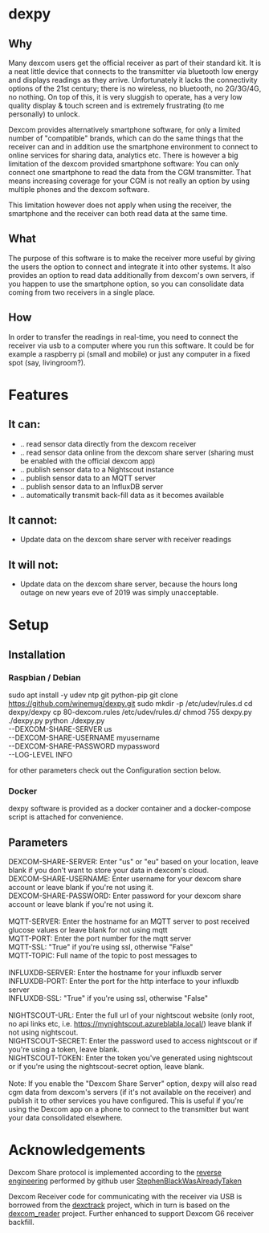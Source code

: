 # dexpy
## Why
Many dexcom users get the official receiver as part of their standard kit. It is a neat little device that connects to the transmitter via bluetooth low energy and displays readings as they arrive. Unfortunately it lacks the connectivity options of the 21st century; there is no wireless, no bluetooth, no 2G/3G/4G, no nothing. On top of this, it is very sluggish to operate, has a very low quality display & touch screen and is extremely frustrating (to me personally) to unlock.

Dexcom provides alternatively smartphone software, for only a limited number of "compatible" brands, which can do the same things that the receiver can and in addition use the smartphone environment to connect to online services for sharing data, analytics etc. There is however a big limitation of the dexcom provided smartphone software: You can only connect one smartphone to read the data from the CGM transmitter. That means increasing coverage for your CGM is not really an option by using multiple phones and the dexcom software.

This limitation however does not apply when using the receiver, the smartphone and the receiver can both read data at the same time.

## What
The purpose of this software is to make the receiver more useful by giving the users the option to connect and integrate it into other systems. It also provides an option to read data additionally from dexcom's own servers, if you happen to use the smartphone option, so you can consolidate data coming from two receivers in a single place.

## How
In order to transfer the readings in real-time, you need to connect the receiver via usb to a computer where you run this software. It could be for example a raspberry pi (small and mobile) or just any computer in a fixed spot (say, livingroom?).

# Features
##  It can:
  - .. read sensor data directly from the dexcom receiver
  - .. read sensor data online from the dexcom share server (sharing must be enabled with the official dexcom app)
  - .. publish sensor data to a Nightscout instance
  - .. publish sensor data to an MQTT server
  - .. publish sensor data to an InfluxDB server
  - .. automatically transmit back-fill data as it becomes available
##  It cannot:
  - Update data on the dexcom share server with receiver readings
##  It will not:
  - Update data on the dexcom share server, because the hours long outage on new years eve of 2019 was simply unacceptable.

# Setup
## Installation

### Raspbian / Debian
sudo apt install -y udev ntp git python-pip
git clone https://github.com/winemug/dexpy.git
sudo mkdir -p /etc/udev/rules.d
cd dexpy/dexpy
cp 80-dexcom.rules /etc/udev/rules.d/
chmod 755 dexpy.py
./dexpy.py 
python ./dexpy.py \
        --DEXCOM-SHARE-SERVER us \
        --DEXCOM-SHARE-USERNAME myusername \
        --DEXCOM-SHARE-PASSWORD mypassword \
        --LOG-LEVEL INFO

for other parameters check out the Configuration section below.

### Docker
dexpy software is provided as a docker container and a docker-compose script is attached for convenience. <tba>

## Parameters
DEXCOM-SHARE-SERVER: Enter "us" or "eu" based on your location, leave blank if you don't want to store your data in dexcom's cloud.<br/>
DEXCOM-SHARE-USERNAME: Enter username for your dexcom share account or leave blank if you're not using it.<br/>
DEXCOM-SHARE-PASSWORD: Enter password for your dexcom share account or leave blank if you're not using it.<br/>
<br/>
MQTT-SERVER: Enter the hostname for an MQTT server to post received glucose values or leave blank for not using mqtt<br/>
MQTT-PORT: Enter the port number for the mqtt server<br/>
MQTT-SSL: "True" if you're using ssl, otherwise "False"<br/>
MQTT-TOPIC: Full name of the topic to post messages to<br/>
<br/>
INFLUXDB-SERVER: Enter the hostname for your influxdb server<br/>
INFLUXDB-PORT: Enter the port for the http interface to your influxdb server<br/>
INFLUXDB-SSL: "True" if you're using ssl, otherwise "False"<br/>
<br/>
NIGHTSCOUT-URL: Enter the full url of your nightscout website (only root, no api links etc, i.e. https://mynightscout.azureblabla.local/) leave blank if not using nightscout.<br/>
NIGHTSCOUT-SECRET: Enter the password used to access nightscout or if you're using a token, leave blank.<br/>
NIGHTSCOUT-TOKEN: Enter the token you've generated using nightscout or if you're using the nightscout-secret option, leave blank.<br/>
<br/>
Note: If you enable the "Dexcom Share Server" option, dexpy will also read cgm data from dexcom's servers (if it's not available on the receiver) and publish it to other services you have configured. This is useful if you're using the Dexcom app on a phone to connect to the transmitter but want your data consolidated elsewhere.

# Acknowledgements

Dexcom Share protocol is implemented according to the [reverse engineering](https://gist.github.com/StephenBlackWasAlreadyTaken/adb0525344bedade1e25) performed by github user [StephenBlackWasAlreadyTaken](https://gist.github.com/StephenBlackWasAlreadyTaken)

Dexcom Receiver code for communicating with the receiver via USB is borrowed from the [dexctrack](https://github.com/DexcTrack/dexctrack) project, which in turn is based on the [dexcom_reader](https://github.com/openaps/dexcom_reader) project. Further enhanced to support Dexcom G6 receiver backfill.
